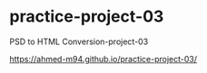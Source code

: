 # practice-project-03
PSD to HTML Conversion-project-03

https://ahmed-m94.github.io/practice-project-03/
